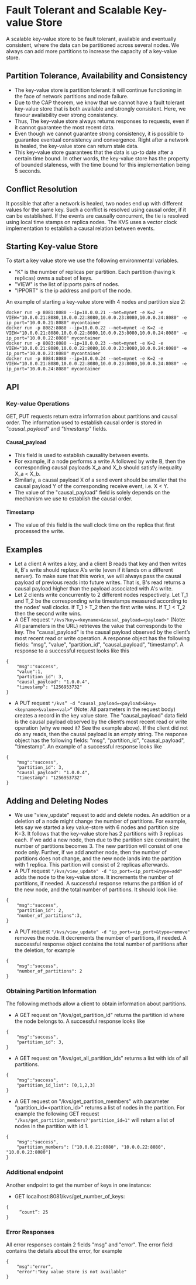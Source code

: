 # Fault Tolerant and Scalable Key-value Store
A scalable key-value store to be fault tolerant, available and eventually consistent, where the data can be partitioned across several nodes. We always can add more partitions to increase the capacity of a key-value store.

Partition Tolerance, Availability and Consistency
---
* The key-value store is partition tolerant: it will continue functioning in the face of network partitions and node failure.
* Due to the CAP theorem, we know that we cannot have a fault tolerant key-value store that is both available and strongly consistent. Here, we favour availability over strong consistency.
* Thus, The key-value store always returns responses to requests, even if it cannot guarantee the most recent data.
* Even though we cannot guarantee strong consistency, it is possible to guarantee eventual consistency and convergence. Right after a network is healed, the key-value store can return stale data.
* This key-value store guarantees that the data is up-to date after a certain time bound. In other words, the key-value store has the property of bounded staleness, with the time bound for this implementation being 5 seconds.

Conflict Resolution
---
It possible that after a network is healed, two nodes end up with different values for the same key. Such a conflict is resolved using causal order, if it can be established. If the events are causally concurrent, the tie is resolved using local time stamps on replica nodes. The KVS uses a vector clock implementation to establish a causal relation between events. 

Starting Key-value Store
---
To start a key value store we use the following environmental variables. 

* "K" is the number of replicas per partition. Each partition (having k replicas) owns a subset of keys.
* "VIEW" is the list of ip:ports pairs of nodes.
* "IPPORT" is the ip address and port of the node.

An example of starting a key-value store with 4 nodes and partition size 2:

```
docker run -p 8081:8080 --ip=10.0.0.21 --net=mynet -e K=2 -e VIEW="10.0.0.21:8080,10.0.0.22:8080,10.0.0.23:8080,10.0.0.24:8080" -e ip_port="10.0.0.21:8080" mycontainer
docker run -p 8082:8080 --ip=10.0.0.22 --net=mynet -e K=2 -e VIEW="10.0.0.21:8080,10.0.0.22:8080,10.0.0.23:8080,10.0.0.24:8080" -e ip_port="10.0.0.22:8080" mycontainer
docker run -p 8083:8080 --ip=10.0.0.23 --net=mynet -e K=2 -e VIEW="10.0.0.21:8080,10.0.0.22:8080,10.0.0.23:8080,10.0.0.24:8080" -e ip_port="10.0.0.23:8080" mycontainer
docker run -p 8084:8080 --ip=10.0.0.24 --net=mynet -e K=2 -e VIEW="10.0.0.21:8080,10.0.0.22:8080,10.0.0.23:8080,10.0.0.24:8080" -e ip_port="10.0.0.24:8080" mycontainer
```

API
---
### Key-value Operations
GET, PUT requests return extra information about partitions and causal order. The information used to establish causal order is stored in _"causal_payload"_ and _"timestamp"_ fields.

#### **Causal_payload** 

* This field is used to establish causality between events. 
* For example, if a node performs a write A followed by write B, then the corresponding causal payloads X_a and X_b should satisfy inequality X_a < X_b.  
* Similarly, a causal payload X of a send event should be smaller that the causal payload Y of the corresponding receive event, i.e. X < Y.
* The value of the "causal_payload" field is solely depends on the mechanism we use to establish the causal order. 

#### **Timestamp** 

* The value of this field is the wall clock time on the replica that first processed the write.

## Examples
* Let a client A writes a key, and a client B reads that key and then writes it, B's write should replace A's write (even if it lands on a different server). To make sure that this works, we will always pass the causal payload of previous reads into future writes. That is, B's read returns a causal payload higher than the payload associated with A's write.
* Let 2 clients write concurrently to 2 different nodes respectively. Let T_1 and T_2 be the corresponding write timestamps measured according to the nodes' wall clocks. If T_1 > T_2 then the first write wins. If T_1 < T_2 then the second write wins.
* A GET request `"/kvs?key=<keyname>&causal_payload=<payload>"` (Note: All parameters in the URL) retrieves the value that corresponds to the key. The "causal_payload" is the causal payload observed by the client’s most recent read or write operation. A response object has the following fields: "msg", "value", "partition_id", "causal_payload", "timestamp". A response to a successful request looks like this
```
{
    "msg":"success",
    "value":1,
    "partition_id": 3,
    "causal_payload": "1.0.0.4",
    "timestamp": "1256953732"
}
```

* A PUT request `"/kvs” -d “causal_payload=<payload>&key=<keyname>&value=<val>”` (Note: All parameters in the request body) creates a record in the key value store. The "causal_payload" data field is the causal payload observed by the client’s most recent read or write operation (why we need it? See the example above). If the client did not do any reads, then the  causal payload is an empty string. The response object has the following fields: "msg", "partition_id", "causal_payload", "timestamp". An example of a successful response looks like
```
{
    "msg":"success",
    "partition_id": 3,
    "causal_payload": "1.0.0.4",
    "timestamp": "1256953732"
}
```

## Adding and Deleting Nodes
* We use "view_update" request to add and delete nodes. An addition or a deletion of a node might change the number of partitions. For example, lets say we started a key value-store with 6 nodes and partition size K=3. It follows that the key-value store has 2 partitions with 3 replicas each. If we add a new node, then due to the partition size constraint, the number of partitions becomes 3. The new partition will consist of one node only. Further, if we add another node, then the number of partitions does not change, and the new node lands into the partition with 1 replica. This partition will consist of 2 replicas afterwards.
* A PUT request `"/kvs/view_update" -d "ip_port=<ip_port>&type=add"` adds the node to the key-value store. It increments the number of partitions, if needed. A successful response returns the partition id of the new node, and the total number of partitions. It should look like:
```
{
    "msg":"success",
    "partition_id": 2,
    "number_of_partitions":3,
}
```
* A PUT request `"/kvs/view_update" -d "ip_port=<ip_port>&type=remove"` removes the node. It decrements the number of partitions, if needed. A successful response object contains the total number of partitions after the deletion, for example
```
{
    "msg":"success",
    "number_of_partitions": 2
}
```

### Obtaining Partition Information
The following methods allow a client to obtain information about partitions.

* A GET request on "/kvs/get_partition_id" returns the partition id where the node belongs to. A successful response looks like
```
{
    "msg":"success",
    "partition_id": 3,
}
```

* A GET request on "/kvs/get_all_partition_ids" returns a list with ids of all partitions.
```
{
    "msg":"success",
    "partition_id_list": [0,1,2,3]
}
```

* A GET request on "/kvs/get_partition_members" with parameter "partition_id=<partition_id>" returns a list of nodes in the partition.
    For example the following GET request `"/kvs/get_partition_members?'partition_id=1"` will return a list of nodes in the partition with id 1.
```
{
    "msg":"success",
    "partition_members": ["10.0.0.21:8080", "10.0.0.22:8080", "10.0.0.23:8080"]
}
```
### Additional endpoint
Another endpoint to get the number of keys in one instance:

 - GET localhost:8081/kvs/get_number_of_keys:
```
{
     “count”: 25
}
```
### Error Responses
All error responses contain 2 fields "msg" and "error". The error field contains the details about the error, for example
```
{
    "msg":"error",
    "error":"key value store is not available"
}
```
